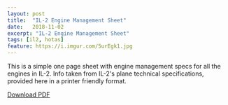 ```yaml
---
layout: post
title:  "IL-2 Engine Management Sheet"
date:   2018-11-02
excerpt: "IL-2 Engine Management Sheet"
tags: [il2, hotas]
feature: https://i.imgur.com/5urEgk1.jpg
---
```

This is a simple one page sheet with engine management specs for all the engines in IL-2. Info taken from IL-2's plane technical specifications, provided here in a printer friendly format.

[Download PDF](https://www.dropbox.com/s/t4ksbivnb0j31yn/il2_eng.pdf?dl=0)
